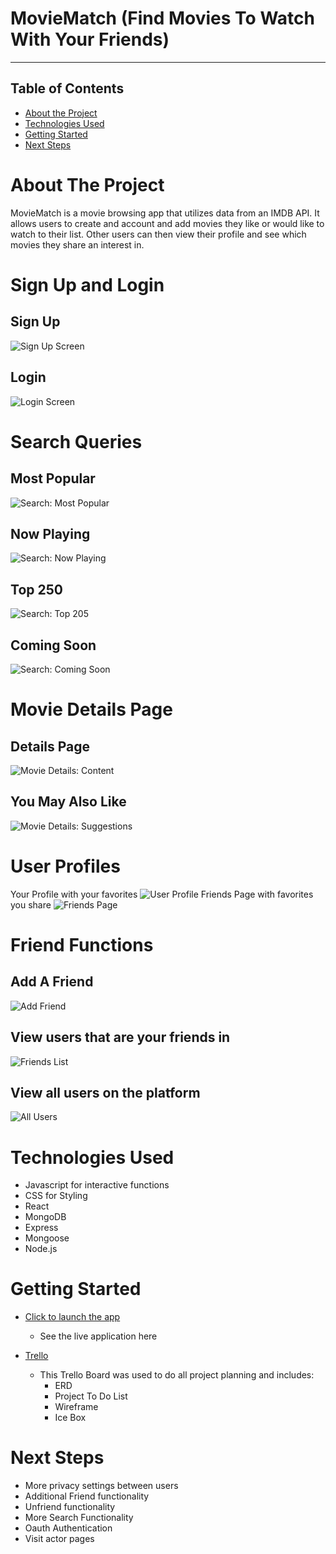 # MovieMatch (Find Movies To Watch With Your Friends)
---
## Table of Contents

* [About the Project](#about-the-project)
* [Technologies Used](#technologies-used)
* [Getting Started](#getting-started)
* [Next Steps](#next-steps)


# About The Project
MovieMatch is a movie browsing app that utilizes data from an IMDB API.  It allows users to create and account and add movies they like or would like to watch to their list.  Other users can then view their profile and see which movies they share an interest in.



# Sign Up and Login
## Sign Up
![Sign Up Screen](public/images/readme/SignUp.png)
## Login
![Login Screen](public/images/readme/LoginScreen.png)

# Search Queries
## Most Popular
![Search: Most Popular](public/images/readme/MostPopular.png)
## Now Playing
![Search: Now Playing](public/images/readme/NowPlaying.png)
## Top 250
![Search: Top 205](public/images/readme/Top250.png)
## Coming Soon
![Search: Coming Soon](public/images/readme/ComingSoon.png)

# Movie Details Page
## Details Page
![Movie Details: Content](public/images/readme/MovieDetails.png)
## You May Also Like
![Movie Details: Suggestions](public/images/readme/YouMayAlsoLike.png)

# User Profiles
Your Profile with your favorites
![User Profile](public/images/readme/UserProfile.png)
Friends Page with favorites you share
![Friends Page](public/images/readme/FriendsPage.png)

# Friend Functions
## Add A Friend
![Add Friend](public/images/readme/AddFriend.png)
## View users that are your friends in
![Friends List](public/images/readme/FriendsList.png)
## View all users on the platform
![All Users](public/images/readme/AllUsersList.png)

# Technologies Used

* Javascript for interactive functions
* CSS for Styling
* React
* MongoDB
* Express
* Mongoose
* Node.js


# Getting Started

* [Click to launch the app]()
    * See the live application here

* [Trello](https://trello.com/b/FacPSfXc/moviematch)
    * This Trello Board was used to do all project planning and includes:
        * ERD
        * Project To Do List
        * Wireframe
        * Ice Box 

# Next Steps
* More privacy settings between users
* Additional Friend functionality
* Unfriend functionality
* More Search Functionality
* Oauth Authentication
* Visit actor pages




